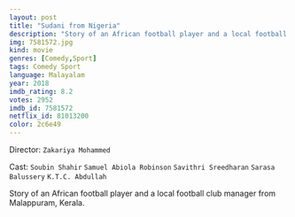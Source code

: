 ```yaml
---
layout: post
title: "Sudani from Nigeria"
description: "Story of an African football player and a local football club manager from Malappuram, Kerala..."
img: 7581572.jpg
kind: movie
genres: [Comedy,Sport]
tags: Comedy Sport 
language: Malayalam
year: 2018
imdb_rating: 8.2
votes: 2952
imdb_id: 7581572
netflix_id: 81013200
color: 2c6e49
---
```

Director: `Zakariya Mohammed`  

Cast: `Soubin Shahir` `Samuel Abiola Robinson` `Savithri Sreedharan` `Sarasa Balussery` `K.T.C. Abdullah` 

Story of an African football player and a local football club manager from Malappuram, Kerala.